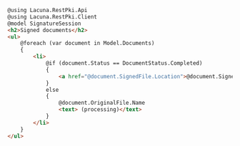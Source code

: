 ﻿```html
@using Lacuna.RestPki.Api
@using Lacuna.RestPki.Client
@model SignatureSession
<h2>Signed documents</h2>
<ul>
	@foreach (var document in Model.Documents)
	{
		<li>
			@if (document.Status == DocumentStatus.Completed)
			{
				<a href="@document.SignedFile.Location">@document.SignedFile.Name</a>
			}
			else
			{
				@document.OriginalFile.Name
				<text> (processing)</text>
			}
		</li>
	}
</ul>
```
